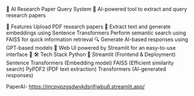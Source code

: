 📄 AI Research Paper Query System
🚀 AI-powered tool to extract and query research papers

🔹 Features
Upload PDF research papers 📑
Extract text and generate embeddings using Sentence Transformers
Perform semantic search using FAISS for quick information retrieval 🔍
Generate AI-based responses using GPT-based models 🤖
Web UI powered by Streamlit for an easy-to-use interface 🎨
🛠 Tech Stack
Python 🐍
Streamlit (Frontend & Deployment)
Sentence Transformers (Embedding model)
FAISS (Efficient similarity search)
PyPDF2 (PDF text extraction)
Transformers (AI-generated responses)

PaperAI- https://mcpvpzgsdwvkdsrjfjwbu6.streamlit.app/
